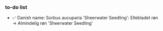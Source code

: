 ### to-do list

- :white_check_mark: Danish name: Sorbus aucuparia 'Sheerwater Seedling': Ellebladet røn -> Almindelig røn 'Sheerwater Seedling'
